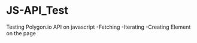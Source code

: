 # JS-API_Test

Testing Polygon.io API on javascript
  -Fetching
  -Iterating
  -Creating Element on the page
